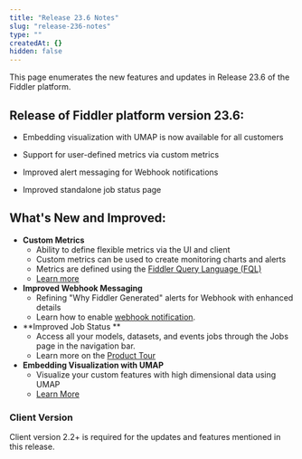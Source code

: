 ```yaml
---
title: "Release 23.6 Notes"
slug: "release-236-notes"
type: ""
createdAt: {}
hidden: false
---
```

This page enumerates the new features and updates in Release 23.6 of the Fiddler platform.

## Release of Fiddler platform version 23.6:

- Embedding visualization with UMAP is now available for all customers

- Support for user-defined metrics via custom metrics

- Improved alert messaging for Webhook notifications

- Improved standalone job status page

## What's New and Improved:

- **Custom Metrics**
  - Ability to define flexible metrics via the UI and client
  - Custom metrics can be used to create monitoring charts and alerts
  - Metrics are defined using the [Fiddler Query Language (FQL)](doc:fiddler-query-language)
  - [Learn more](doc:custom-metrics)
- **Improved Webhook Messaging**
  - Refining "Why Fiddler Generated" alerts for Webhook with enhanced details
  - Learn how to enable [webhook notification](doc:alerts-ui#alert-notification-options).
- **Improved Job Status **
  - Access all your models, datasets, and events jobs through the Jobs page in the navigation bar.
  - Learn more on the [Product Tour](doc:product-tour)
- **Embedding Visualization with UMAP**
  - Visualize your custom features with high dimensional data using UMAP
  - [Learn More](doc:embedding-visualization-with-umap)

### Client Version

Client version 2.2+ is required for the updates and features mentioned in this release.